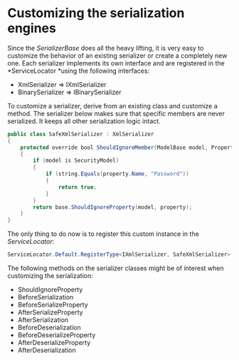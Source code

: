 # Customizing the serialization engines

Since the *SerializerBase* does all the heavy lifting, it is very easy to customize the behavior of an existing serializer or create a completely new one. Each serializer implements its own interface and are registered in the *ServiceLocator *using the following interfaces:

-   XmlSerializer =\> IXmlSerializer
-   BinarySerializer =\> IBinarySerializer

To customize a serializer, derive from an existing class and customize a method. The serializer below makes sure that specific members are never serialized. It keeps all other serialization logic intact.

``` {.java data-syntaxhighlighter-params="brush: java; gutter: false; theme: Confluence" data-theme="Confluence" style="brush: java; gutter: false; theme: Confluence"}
public class SafeXmlSerializer : XmlSerializer
{
    protected override bool ShouldIgnoreMember(ModelBase model, PropertyData property)
    {
        if (model is SecurityModel)
        {
            if (string.Equals(property.Name, "Password"))
            {
                return true;
            }
        }
        return base.ShouldIgnoreProperty(model, property);
    }
}
```

The only thing to do now is to register this custom instance in the *ServiceLocator*:

``` {.java data-syntaxhighlighter-params="brush: java; gutter: false; theme: Confluence" data-theme="Confluence" style="brush: java; gutter: false; theme: Confluence"}
ServiceLocator.Default.RegisterType<IXmlSerializer, SafeXmlSerializer>();
```

The following methods on the serializer classes might be of interest when customizing the serialization:

-   ShouldIgnoreProperty
-   BeforeSerialization
-   BeforeSerializeProperty
-   AfterSerializeProperty
-   AfterSerialization
-   BeforeDeserialization
-   BeforeDeserializeProperty
-   AfterDeserializeProperty
-   AfterDeserialization

